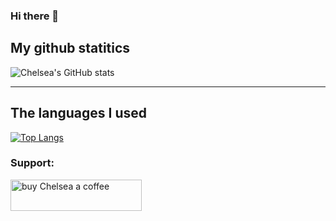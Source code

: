 ### Hi there 👋

## My github statitics
![Chelsea's GitHub stats](https://github-readme-stats.vercel.app/api?username=C-Christiaan&show_icons=true&theme=swift)</br>
***
## The languages I used
[![Top Langs](https://github-readme-stats.vercel.app/api/top-langs/?username=C-Christiaan&layout=compact)](https://github.com/C-Christiaan/github-readme-stats)

### Support:
<p><a href="https://www.buymeacoffee.com/CChristiaan"> <img align="center" src="https://cdn.buymeacoffee.com/buttons/v2/default-yellow.png" height="50" width="210" alt="buy Chelsea a coffee" /></a></p><br><br>


<!--
**C-Christiaan/C-Christiaan** is a ✨ _special_ ✨ repository because its `README.md` (this file) appears on your GitHub profile.

Here are some ideas to get you started:

- 🔭 I’m currently working on ...
- 🌱 I’m currently learning ...
- 👯 I’m looking to collaborate on ...
- 🤔 I’m looking for help with ...
- 💬 Ask me about ...
- 📫 How to reach me: ...
- 😄 Pronouns: ...
- ⚡ Fun fact: ...
-->
